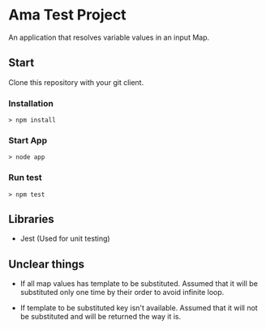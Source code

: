 # Ama Test Project
An application that resolves variable values in an input Map.

## Start
Clone this repository with your git client.

### Installation
```shell
> npm install
```

### Start App
```shell
> node app
```

### Run test
```shell
> npm test
```

## Libraries
- Jest (Used for unit testing)

## Unclear things
- If all map values has template to be substituted.
Assumed that it will be substituted only one time by their order to avoid infinite loop.

- If template to be substituted key isn't available.
Assumed that it will not be substituted and will be returned the way it is.

